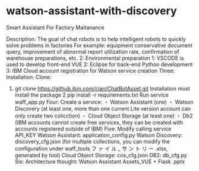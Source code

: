 # watson-assistant-with-discovery

Smart Assistant For Factory Maitanance

Description: The goal of chat robots is to help intelligent robots to quickly solve problems in factories
             For example: equipment conservative document query, improvement of abnormal report utilization rate, confirmation of warehouse preparations, etc.
2: Environmental preparation
1: VSCODE is used to develop front-end VUE
2: Eclipse for back-end Python development
3: IBM Cloud account registration for Watson service creation
Three: Installation:
Clone:
1. git clone https://github.ibm.com/cjan/ChatBotAsset.git
Installation must install the package
2 pip install -r requirements.txt
Run service
waff_app.py
Four: Create a service:
・ Watson Assistant (one)
・ Watson Discovery (at least one, more than one current Lite version account can only create two colicction)
・ Cloud Object Storage (at least one)
・ Db2 (IBM accounts cannot create free services, they can be created with accounts registered outside of IBM)
Five: Modify calling service API_KEY
Watson Assistant: application_config.py
Watson Discovery: discovery_cfg.json (for multiple collections, you can modify the configuration under waff_tools フ ァ イ ル _ サ ン ト リ ー .xlsx, generated by tool)
Cloud Object Storage: cos_cfg.json
DB2: db_cfg.py
Six: Architecture thought:
Watson Assistant Assets_VUE + Flask .pptx
